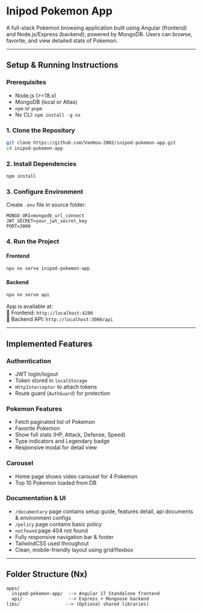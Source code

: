 # Inipod Pokemon App

A full-stack Pokemon browsing application built using Angular (frontend) and Node.js/Express (backend), powered by MongoDB. Users can browse, favorite, and view detailed stats of Pokemon.

---

## Setup & Running Instructions

### Prerequisites

- Node.js (>=18.x)
- MongoDB (local or Atlas)
- `npm` or `pnpm`
- Nx CLI: `npm install -g nx`

### 1. Clone the Repository

```bash
git clone https://github.com/VanHoa-2002/inipod-pokemon-app.git
cd inipod-pokemon-app
```

### 2. Install Dependencies

```bash
npm install
```

### 3. Configure Environment

Create `.env` file in source folder:

```env
MONGO_URI=mongodb_url_connect
JWT_SECRET=your_jwt_secret_key
PORT=3000
```

### 4. Run the Project

#### Frontend

```bash
npx nx serve inipod-pokemon-app
```

#### Backend

```bash
npx nx serve api
```

App is available at:  
🔗 Frontend: `http://localhost:4200`  
🔗 Backend API: `http://localhost:3000/api`

---

## Implemented Features

### Authentication

- JWT login/logout
- Token stored in `localStorage`
- `HttpInterceptor` to attach tokens
- Route guard (`AuthGuard`) for protection

### Pokemon Features

- Fetch paginated list of Pokemon
- Favorite Pokemon
- Show full stats (HP, Attack, Defense, Speed)
- Type indicators and Legendary badge
- Responsive modal for detail view

### Carousel

- Home page shows video carousel for 4 Pokemon
- Top 10 Pokemon loaded from DB

### Documentation & UI

- `/documentary` page contains setup guide, features detail, api documents & environment configs
- `/policy` page contains basic policy
- `notfound` page 404 not found
- Fully responsive navigation bar & footer
- TailwindCSS used throughout
- Clean, mobile-friendly layout using grid/flexbox

---

## Folder Structure (Nx)

```
apps/
  inipod-pokemon-app/  --> Angular 17 Standalone frontend
  api/                 --> Express + Mongoose backend
libs/                 --> (Optional shared libraries)
```
